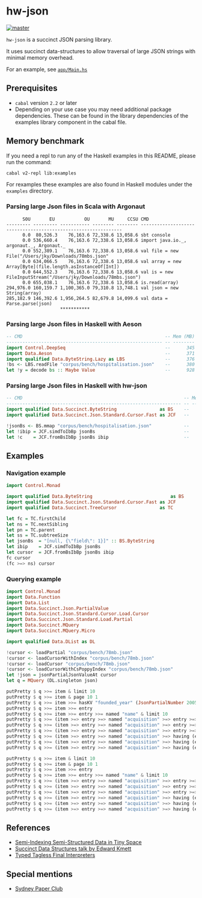 # hw-json

[![master](https://circleci.com/gh/haskell-works/hw-json/tree/master.svg?style=svg)](https://circleci.com/gh/haskell-works/hw-json/tree/master)

`hw-json` is a succinct JSON parsing library.

It uses succinct data-structures to allow traversal of large JSON strings with minimal memory overhead.

For an example, see [`app/Main.hs`](../master/app/Main.hs)

## Prerequisites

* `cabal` version `2.2` or later
* Depending on your use case you may need additional package dependencies.  These can be found in the library dependencies of the examples
  library component in the cabal file.

## Memory benchmark

If you need a repl to run any of the Haskell examples in this README, please run the command:

```bash
cabal v2-repl lib:examples
```

For rexamples these examples are also found in Haskell modules under the `examples` directory.

### Parsing large Json files in Scala with Argonaut

```text
      S0U       EU           OU       MU     CCSU CMD
--------- --------- ----------- -------- -------- ---------------------------------------------------------------
      0.0  80,526.3    76,163.6 72,338.6 13,058.6 sbt console
      0.0 536,660.4    76,163.6 72,338.6 13,058.6 import java.io._, argonaut._, Argonaut._
      0.0 552,389.1    76,163.6 72,338.6 13,058.6 val file = new File("/Users/jky/Downloads/78mbs.json"
      0.0 634,066.5    76,163.6 72,338.6 13,058.6 val array = new Array[Byte](file.length.asInstanceOf[Int])
      0.0 644,552.3    76,163.6 72,338.6 13,058.6 val is = new FileInputStream("/Users/jky/Downloads/78mbs.json")
      0.0 655,038.1    76,163.6 72,338.6 13,058.6 is.read(array)
294,976.0 160,159.7 1,100,365.0 79,310.8 13,748.1 val json = new String(array)
285,182.9 146,392.6 1,956,264.5 82,679.8 14,099.6 val data = Parse.parse(json)
                    ***********
```

### Parsing large Json files in Haskell with Aeson

```haskell
-- CMD                                                     -- Mem (MB)
---------------------------------------------------------- -- --------
import Control.DeepSeq                                     --      345
import Data.Aeson                                          --      371
import qualified Data.ByteString.Lazy as LBS               --      376
!bs <- LBS.readFile "corpus/bench/hospitalisation.json"    --      380
let !y = decode bs :: Maybe Value                          --      928
```

### Parsing large Json files in Haskell with hw-json

```haskell
-- CMD                                                            -- Mem (MB)
----------------------------------------------------------------- -- --------
import qualified Data.Succinct.ByteString                as BS    --      351
import qualified Data.Succinct.Json.Standard.Cursor.Fast as JCF   --      353

!jsonBs <- BS.mmap "corpus/bench/hospitalisation.json"            --      355
let !ibip = JCF.simdToIbBp jsonBs                                 --      358
let !c    = JCF.fromBsIbBp jsonBs ibip                            --      495
```

## Examples

### Navigation example

```haskell
import Control.Monad

import qualified Data.ByteString                             as BS
import qualified Data.Succinct.Json.Standard.Cursor.Fast as JCF
import qualified Data.Succinct.TreeCursor                as TC

let fc = TC.firstChild
let ns = TC.nextSibling
let pn = TC.parent
let ss = TC.subtreeSize
let jsonBs  = "[null, {\"field\": 1}]" :: BS.ByteString
let ibip    = JCF.simdToIbBp jsonBs
let cursor  = JCF.fromBsIbBp jsonBs ibip
fc cursor
(fc >=> ns) cursor
```

### Querying example

```haskell
import Control.Monad
import Data.Function
import Data.List
import Data.Succinct.Json.PartialValue
import Data.Succinct.Json.Standard.Cursor.Load.Cursor
import Data.Succinct.Json.Standard.Load.Partial
import Data.Succinct.MQuery
import Data.Succinct.MQuery.Micro

import qualified Data.DList as DL

!cursor <- loadPartial "corpus/bench/78mb.json"
!cursor <- loadCursorWithIndex "corpus/bench/78mb.json"
!cursor <- loadCursor "corpus/bench/78mb.json"
!cursor <- loadCursorWithCsPoppyIndex "corpus/bench/78mb.json"
let !json = jsonPartialJsonValueAt cursor
let q = MQuery (DL.singleton json)

putPretty $ q >>= item & limit 10
putPretty $ q >>= item & page 10 1
putPretty $ q >>= item >>= hasKV "founded_year" (JsonPartialNumber 2005) & limit 10
putPretty $ q >>= item >>= entry
putPretty $ q >>= item >>= entry >>= named "name" & limit 10
putPretty $ q >>= (item >=> entry >=> named "acquisition" >=> entry >=> named "price_currency_code")
putPretty $ q >>= (item >=> entry >=> named "acquisition" >=> entry >=> named "price_currency_code") & onList (uniq . sort)
putPretty $ q >>= (item >=> entry >=> named "acquisition" >=> entry >=> named "price_currency_code" >=> asString >=> valueOf "USD") & limit 10
putPretty $ q >>= (item >=> entry >=> named "acquisition" >=> having (entry >=> named "price_currency_code" >=> asString >=> valueOf "USD") >=> entry >=> named "price_amount") & limit 10
putPretty $ q >>= (item >=> entry >=> named "acquisition" >=> having (entry >=> named "price_currency_code" >=> asString >=> valueOf "USD") >=> entry >=> named "price_amount" >=> castAsInteger ) & limit 10
putPretty $ q >>= (item >=> entry >=> named "acquisition" >=> having (entry >=> named "price_currency_code" >=> asString >=> valueOf "USD") >=> entry >=> named "price_amount" >=> castAsInteger ) & aggregate sum

putPretty $ q >>= item & limit 10
putPretty $ q >>= item & page 10 1
putPretty $ q >>= item >>= entry
putPretty $ q >>= item >>= entry >>= named "name" & limit 10
putPretty $ q >>= (item >=> entry >=> named "acquisition" >=> entry >=> named "price_currency_code" >=> asString)
putPretty $ q >>= (item >=> entry >=> named "acquisition" >=> entry >=> named "price_currency_code" >=> asString) & onList (uniq . sort)
putPretty $ q >>= (item >=> entry >=> named "acquisition" >=> entry >=> named "price_currency_code" >=> asString >=> valueOf "USD") & limit 10
putPretty $ q >>= (item >=> entry >=> named "acquisition" >=> having (entry >=> named "price_currency_code" >=> asString >=> valueOf "USD") >=> entry >=> named "price_amount") & limit 10
putPretty $ q >>= (item >=> entry >=> named "acquisition" >=> having (entry >=> named "price_currency_code" >=> asString >=> valueOf "USD") >=> entry >=> named "price_amount" >=> castAsInteger ) & limit 10
putPretty $ q >>= (item >=> entry >=> named "acquisition" >=> having (entry >=> named "price_currency_code" >=> asString >=> valueOf "USD") >=> entry >=> named "price_amount" >=> castAsInteger ) & aggregate sum
```

## References

* [Semi-Indexing Semi-Structured Data in Tiny Space](http://www.di.unipi.it/~ottavian/files/semi_index_cikm.pdf)
* [Succinct Data Structures talk by Edward Kmett](https://www.youtube.com/watch?v=uA0Z7_4J7u8)
* [Typed Tagless Final Interpreters](http://okmij.org/ftp/tagless-final/course/lecture.pdf)

## Special mentions

* [Sydney Paper Club](http://www.meetup.com/Sydney-Paper-Club/)
